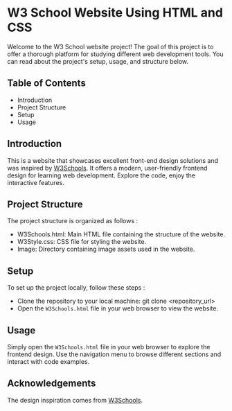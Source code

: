 # W3 School Website Using HTML and CSS
Welcome to the W3 School website project! The goal of this project is to offer a thorough platform for studying different web development tools. You can read about the project's setup, usage, and structure below.
## Table of Contents
- Introduction
- Project Structure
- Setup
- Usage
## Introduction
This is a website that showcases excellent front-end design solutions and was inspired by [W3Schools](https://www.w3schools.com/). It offers a modern, user-friendly frontend design for learning web development. Explore the code, enjoy the interactive features.
## Project Structure
The project structure is organized as follows :
- W3Schools.html: Main HTML file containing the structure of the website.
- W3Style.css: CSS file for styling the website.
- Image: Directory containing image assets used in the website.
## Setup
To set up the project locally, follow these steps :
- Clone the repository to your local machine: git clone <repository_url>
- Open the `W3Schools.html` file in your web browser to view the website.
## Usage
Simply open the `W3Schools.html` file in your web browser to explore the frontend design. Use the navigation menu to browse different sections and interact with code examples.
## Acknowledgements
The design inspiration comes from [W3Schools](https://www.w3schools.com/).



